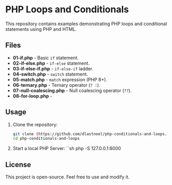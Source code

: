 # PHP Loops and Conditionals  

This repository contains examples demonstrating PHP loops and conditional statements using PHP and HTML.  

## Files  
- **01-if.php** - Basic `if` statement.  
- **02-if-else.php** - `if-else` statement.  
- **03-if-else-if.php** - `if-else-if` ladder.  
- **04-switch.php** - `switch` statement.  
- **05-match.php** - `match` expression (PHP 8+).  
- **06-ternary.php** - Ternary operator (`? :`).  
- **07-null-coalescing.php** - Null coalescing operator (`??`).  
- **08-for-loop.php** -

## Usage  
1. Clone the repository:  
   ```sh
   git clone (https://github.com/dlastnoel/php-conditionals-and-loops.git)
   cd php-conditionals-and-loops

2. Start a local PHP Server:
   ``sh
   php -S 127.0.0.1:8000


## License

This project is open-source. Feel free to use and modify it.